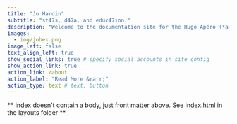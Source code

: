 ```yaml
---
title: "Jo Hardin"
subtitle: "st47s, d47a, and educ47ion."
description: "Welcome to the documentation site for the Hugo Apéro (*a-pay-ROH*) theme! Inside, you'll find how to get started building a new site with this theme. You'll learn a bit about Hugo, and a lot about what makes this theme unique and, we hope, fun to get to know. Bon apéro!"
images:
  - img/johex.png
image_left: false
text_align_left: true
show_social_links: true # specify social accounts in site config
show_action_link: true
action_link: /about
action_label: "Read More &rarr;"
action_type: text # text, button
---
```


** index doesn't contain a body, just front matter above.
See index.html in the layouts folder **
